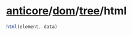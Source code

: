 # [anticore](../../../#reference)/[dom](../../#reference)/[tree](../#reference)/<a name="reference">html</a>

```js
html(element, data)
```